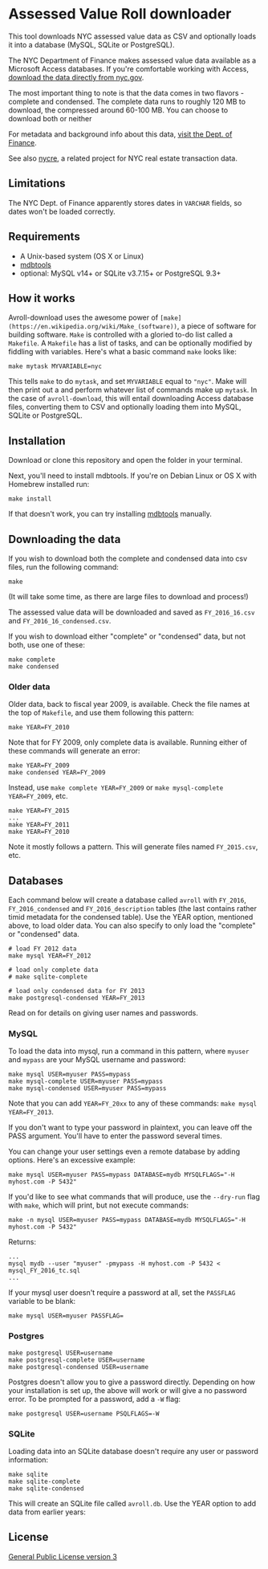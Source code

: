 Assessed Value Roll downloader
==============================

This tool downloads NYC assessed value data as CSV and optionally loads it into a database (MySQL, SQLite or PostgreSQL).

The NYC Department of Finance makes assessed value data available as a Microsoft Access databases. If you're comfortable working with Access, [download the data directly from nyc.gov](http://www1.nyc.gov/site/finance/taxes/property-assessment-roll-archives.page).

The most important thing to note is that the data comes in two flavors - complete and condensed. The complete data runs to roughly 120 MB to download, the compressed around 60-100 MB. You can choose to download both or neither

For metadata and background info about this data, [visit the Dept. of Finance](http://www1.nyc.gov/site/finance/taxes/property-assessment-roll-archives.page).

See also [nycre](https://github.com/fitnr/nycre), a related project for NYC real estate transaction data.

## Limitations

The NYC Dept. of Finance apparently stores dates in `VARCHAR` fields, so dates won't be loaded correctly.

## Requirements

* A Unix-based system (OS X or Linux)
* [mdbtools](https://github.com/brianb/mdbtools)
* optional: MySQL v14+ or SQLite v3.7.15+ or PostgreSQL 9.3+

## How it works

Avroll-download uses the awesome power of `[make](https://en.wikipedia.org/wiki/Make_(software))`, a piece of software for building software. `Make` is controlled with a gloried to-do list called a `Makefile`. A `Makefile` has a list of tasks, and can be optionally modified by fiddling with variables. Here's what a basic command `make` looks like:
````
make mytask MYVARIABLE=nyc
````
This tells `make` to do `mytask`, and set `MYVARIABLE` equal to `"nyc"`. Make will then print out a and perform whatever list of commands make up `mytask`. In the case of `avroll-download`, this will entail downloading Access database files, converting them to CSV and optionally loading them into MySQL, SQLite or PostgreSQL.

## Installation

Download or clone this repository and open the folder in your terminal.

Next, you'll need to install mdbtools. If you're on Debian Linux or OS X with Homebrew installed run:
````
make install
````
If that doesn't work, you can try installing [mdbtools](https://github.com/brianb/mdbtools) manually.

## Downloading the data

If you wish to download both the complete and condensed data into csv files, run the following command:
````
make
````

(It will take some time, as there are large files to download and process!)

The assessed value data will be downloaded and saved as `FY_2016_16.csv` and `FY_2016_16_condensed.csv`.

If you wish to download either "complete" or "condensed" data, but not both, use one of these:
````
make complete
make condensed
````

### Older data

Older data, back to fiscal year 2009, is available. Check the file names at the top of `Makefile`, and use them following this pattern:

````
make YEAR=FY_2010
````

Note that for FY 2009, only complete data is available. Running either of these commands will generate an error:
````
make YEAR=FY_2009
make condensed YEAR=FY_2009
````

Instead, use `make complete YEAR=FY_2009` or `make mysql-complete YEAR=FY_2009`, etc.
````
make YEAR=FY_2015
...
make YEAR=FY_2011
make YEAR=FY_2010
````

Note it mostly follows a pattern. This will generate files named `FY_2015.csv`, etc.

## Databases

Each command below will create a database called `avroll` with `FY_2016`, `FY_2016_condensed` and `FY_2016_description` tables (the last contains rather timid metadata for the condensed table). Use the YEAR option, mentioned above, to load older data. You can also specify to only load the "complete" or "condensed" data.

````
# load FY 2012 data
make mysql YEAR=FY_2012 

# load only complete data
# make sqlite-complete

# load only condensed data for FY 2013
make postgresql-condensed YEAR=FY_2013
````

Read on for details on giving user names and passwords.

### MySQL
To load the data into mysql, run a command in this pattern, where `myuser` and `mypass` are your MySQL username and password:
````
make mysql USER=myuser PASS=mypass
make mysql-complete USER=myuser PASS=mypass
make mysql-condensed USER=myuser PASS=mypass
````

Note that you can add `YEAR=FY_20xx` to any of these commands: `make mysql YEAR=FY_2013`.

If you don't want to type your password in plaintext, you can leave off the PASS argument. You'll have to enter the password several times.

You can change your user settings even a remote database by adding options. Here's an excessive example:
````
make mysql USER=myuser PASS=mypass DATABASE=mydb MYSQLFLAGS="-H myhost.com -P 5432"
````

If you'd like to see what commands that will produce, use the `--dry-run` flag with `make`, which will print, but not execute commands:
````
make -n mysql USER=myuser PASS=mypass DATABASE=mydb MYSQLFLAGS="-H myhost.com -P 5432"
````
Returns:
````
...
mysql mydb --user "myuser" -pmypass -H myhost.com -P 5432 < mysql_FY_2016_tc.sql
...
````

If your mysql user doesn't require a password at all, set the `PASSFLAG` variable to be blank:
````
make mysql USER=myuser PASSFLAG=
````

### Postgres
````
make postgresql USER=username
make postgresql-complete USER=username
make postgresql-condensed USER=username
````
Postgres doesn't allow you to give a password directly. Depending on how your installation is set up, the above will work or will give a no password error. To be prompted for a password, add a `-W` flag:
````
make postgresql USER=username PSQLFLAGS=-W
````

### SQLite

Loading data into an SQLite database doesn't require any user or password information:
````
make sqlite
make sqlite-complete
make sqlite-condensed
````

This will create an SQLite file called `avroll.db`. Use the YEAR option to add data from earlier years:

## License

[General Public License version 3](https://www.gnu.org/licenses/gpl.html)
